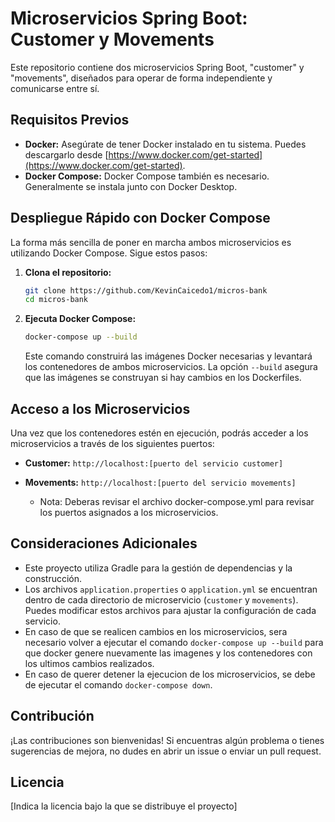 # Microservicios Spring Boot: Customer y Movements

Este repositorio contiene dos microservicios Spring Boot, "customer" y "movements", diseñados para operar de forma independiente y comunicarse entre sí.

## Requisitos Previos

* **Docker:** Asegúrate de tener Docker instalado en tu sistema. Puedes descargarlo desde [https://www.docker.com/get-started](https://www.docker.com/get-started).
* **Docker Compose:** Docker Compose también es necesario. Generalmente se instala junto con Docker Desktop.

## Despliegue Rápido con Docker Compose

La forma más sencilla de poner en marcha ambos microservicios es utilizando Docker Compose. Sigue estos pasos:

1.  **Clona el repositorio:**

    ```bash
    git clone https://github.com/KevinCaicedo1/micros-bank
    cd micros-bank
    ```

2.  **Ejecuta Docker Compose:**

    ```bash
    docker-compose up --build
    ```

    Este comando construirá las imágenes Docker necesarias y levantará los contenedores de ambos microservicios. La opción `--build` asegura que las imágenes se construyan si hay cambios en los Dockerfiles.

## Acceso a los Microservicios

Una vez que los contenedores estén en ejecución, podrás acceder a los microservicios a través de los siguientes puertos:

* **Customer:** `http://localhost:[puerto del servicio customer]`
* **Movements:** `http://localhost:[puerto del servicio movements]`

    * Nota: Deberas revisar el archivo docker-compose.yml para revisar los puertos asignados a los microservicios.

## Consideraciones Adicionales

* Este proyecto utiliza Gradle para la gestión de dependencias y la construcción.
* Los archivos `application.properties` o `application.yml` se encuentran dentro de cada directorio de microservicio (`customer` y `movements`). Puedes modificar estos archivos para ajustar la configuración de cada servicio.
* En caso de que se realicen cambios en los microservicios, sera necesario volver a ejecutar el comando `docker-compose up --build` para que docker genere nuevamente las imagenes y los contenedores con los ultimos cambios realizados.
* En caso de querer detener la ejecucion de los microservicios, se debe de ejecutar el comando `docker-compose down`.

## Contribución

¡Las contribuciones son bienvenidas! Si encuentras algún problema o tienes sugerencias de mejora, no dudes en abrir un issue o enviar un pull request.

## Licencia

[Indica la licencia bajo la que se distribuye el proyecto]
